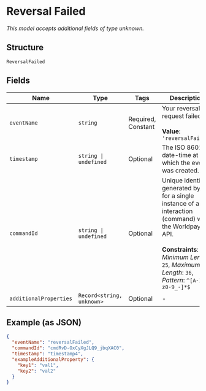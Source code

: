 
# Reversal Failed

*This model accepts additional fields of type unknown.*

## Structure

`ReversalFailed`

## Fields

| Name | Type | Tags | Description |
|  --- | --- | --- | --- |
| `eventName` | `string` | Required, Constant | Your reversal request failed.<br><br>**Value**: `'reversalFailed'` |
| `timestamp` | `string \| undefined` | Optional | The ISO 8601 date-time at which the event was created. |
| `commandId` | `string \| undefined` | Optional | Unique identifier generated by us for a single instance of an interaction (command) with the Worldpay API.<br><br>**Constraints**: *Minimum Length*: `25`, *Maximum Length*: `36`, *Pattern*: `^[A-Za-z0-9_-]*$` |
| `additionalProperties` | `Record<string, unknown>` | Optional | - |

## Example (as JSON)

```json
{
  "eventName": "reversalFailed",
  "commandId": "cmdRvD-OxCyXgJLQ9_jbqXAC0",
  "timestamp": "timestamp4",
  "exampleAdditionalProperty": {
    "key1": "val1",
    "key2": "val2"
  }
}
```

